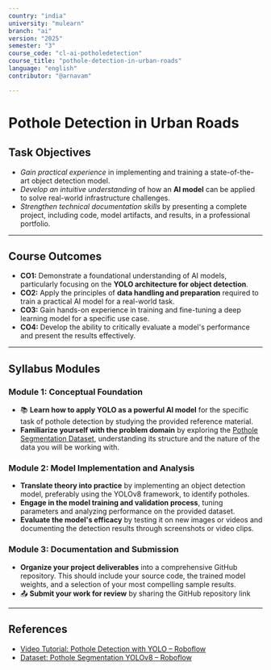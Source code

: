 ```yaml
---
country: "india"
university: "mulearn"
branch: "ai"
version: "2025"
semester: "3"
course_code: "cl-ai-potholedetection"
course_title: "pothole-detection-in-urban-roads"
language: "english"
contributor: "@arnavam"

---
```



# Pothole Detection in Urban Roads

## Task Objectives

* _Gain practical experience_ in implementing and training a state-of-the-art object detection model.
* _Develop an intuitive understanding_ of how an **AI model** can be applied to solve real-world infrastructure challenges. 
* _Strengthen technical documentation skills_ by presenting a complete project, including code, model artifacts, and results, in a professional portfolio.

---

## Course Outcomes

* **CO1:** Demonstrate a foundational understanding of AI models, particularly focusing on the **YOLO architecture for object detection**.
* **CO2:** Apply the principles of **data handling and preparation** required to train a practical AI model for a real-world task.
* **CO3:** Gain hands-on experience in training and fine-tuning a deep learning model for a specific use case.
* **CO4:** Develop the ability to critically evaluate a model's performance and present the results effectively.

---

## Syllabus Modules

### Module 1: Conceptual Foundation

* 📚 **Learn how to apply YOLO as a powerful AI model** for the specific task of pothole detection by studying the provided reference material.
* **Familiarize yourself with the problem domain** by exploring the [Pothole Segmentation Dataset](https://universe.roboflow.com/farzad/pothole_segmentation_yolov8/browse?queryText=&pageSize=50&startingIndex=0&browseQuery=true), understanding its structure and the nature of the data you will be working with.

### Module 2: Model Implementation and Analysis

* **Translate theory into practice** by implementing an object detection model, preferably using the YOLOv8 framework, to identify potholes.
* **Engage in the model training and validation process**, tuning parameters and analyzing performance on the provided dataset.
* **Evaluate the model's efficacy** by testing it on new images or videos and documenting the detection results through screenshots or video clips.

### Module 3: Documentation and Submission

* **Organize your project deliverables** into a comprehensive GitHub repository. This should include your source code, the trained model weights, and a selection of your most compelling sample results.
* 📤 **Submit your work for review** by sharing the GitHub repository link 

---

## References

* [Video Tutorial: Pothole Detection with YOLO – Roboflow](https://www.youtube.com/watch?v=etjkjZoG2F0&ab_channel=Roboflow)
* [Dataset: Pothole Segmentation YOLOv8 – Roboflow](https://universe.roboflow.com/farzad/pothole_segmentation_yolov8/browse?queryText=&pageSize=50&startingIndex=0&browseQuery=true)